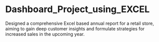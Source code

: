 # Dashboard_Project_using_EXCEL
Designed a comprehensive Excel based annual report for a retail store, aiming to gain deep customer insights and formulate strategies for increased sales in the upcoming year.

